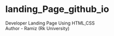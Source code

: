 # landing_Page_github_io
Developer Landing Page Using HTML,CSS
<br>
Author - Ramiz (Rk University)


